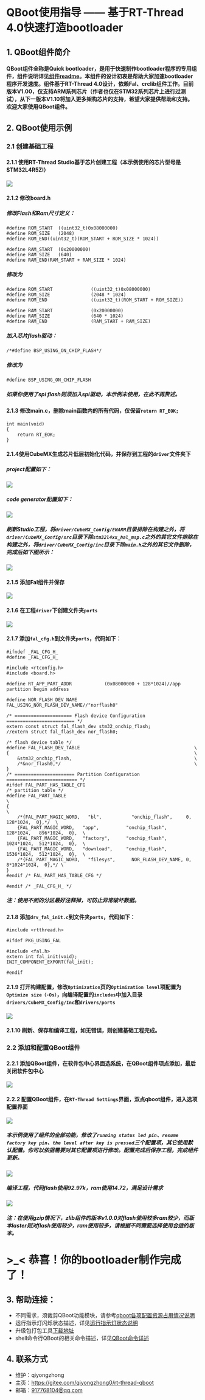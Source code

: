 ﻿# QBoot使用指导 —— 基于RT-Thread 4.0快速打造bootloader

## 1. QBoot组件简介

#### QBoot组件全称是Quick bootloader，是用于快速制作bootloader程序的专用组件，组件说明详见[组件readme](https://gitee.com/qiyongzhong0/rt-thread-qboot/blob/master/readme.md)。本组件的设计初衷是帮助大家加速bootloader程序开发速度。组件基于RT-Thread 4.0设计，依赖Fal、crclib组件工作。目前版本V1.00，仅支持ARM系列芯片（作者也仅在STM32系列芯片上进行过测试），从下一版本V1.10将加入更多架构芯片的支持，希望大家提供帮助和支持。欢迎大家使用QBoot组件。

## 2. QBoot使用示例

### 2.1 创建基础工程

#### 2.1.1 使用RT-Thread Studio基于芯片创建工程（本示例使用的芯片型号是STM32L4R5ZI）
![](figures/QBoot_sample_t01.jpg)

#### 2.1.2 修改board.h

##### 修改Flash和Ram尺寸定义：
```
#define ROM_START  ((uint32_t)0x08000000)
#define ROM_SIZE   (2048)
#define ROM_END((uint32_t)(ROM_START + ROM_SIZE * 1024))

#define RAM_START  (0x20000000)
#define RAM_SIZE   (640)
#define RAM_END(RAM_START + RAM_SIZE * 1024)
```
##### 修改为
```
#define ROM_START              ((uint32_t)0x08000000)
#define ROM_SIZE               (2048 * 1024)
#define ROM_END                ((uint32_t)(ROM_START + ROM_SIZE))

#define RAM_START              (0x20000000)
#define RAM_SIZE               (640 * 1024)
#define RAM_END                (RAM_START + RAM_SIZE)
```

##### 加入芯片flash驱动：
```
/*#define BSP_USING_ON_CHIP_FLASH*/
```
##### 修改为
```
#define BSP_USING_ON_CHIP_FLASH
```

##### 如果你使用了spi flash则须加入spi驱动，本示例未使用，在此不再赘述。

#### 2.1.3 修改main.c，删除main函数内的所有代码，仅保留`return RT_EOK;`
```
int main(void)
{
    return RT_EOK;
}
```

#### 2.1.4使用CubeMX生成芯片低层初始化代码，并保存到工程的`driver`文件夹下
##### project配置如下：
![](figures/QBoot_sample_t02.jpg)
##### code generator配置如下：
![](figures/QBoot_sample_t03.jpg)
##### 刷新Studio工程，将`driver/CubeMX_Config/EWARM`目录排除在构建之外，将`driver/CubeMX_Config/src`目录下除`stm32l4xx_hal_msp.c`之外的其它文件排除在构建之外，将`driver/CubeMX_Config/inc`目录下除`main.h`之外的其它文件删除，完成后如下图所示：
![](figures/QBoot_sample_t04.jpg)

#### 2.1.5 添加Fal组件并保存
![](figures/QBoot_sample_t05.jpg)

#### 2.1.6 在工程`driver`下创建文件夹`ports`
![](figures/QBoot_sample_t06.jpg)

#### 2.1.7 添加`fal_cfg.h`到文件夹`ports`，代码如下：
```
#ifndef _FAL_CFG_H_
#define _FAL_CFG_H_

#include <rtconfig.h>
#include <board.h>

#define RT_APP_PART_ADDR            (0x08000000 + 128*1024)//app partition begin address

#define NOR_FLASH_DEV_NAME          FAL_USING_NOR_FLASH_DEV_NAME//"norflash0"

/* ===================== Flash device Configuration ========================= */
extern const struct fal_flash_dev stm32_onchip_flash;
//extern struct fal_flash_dev nor_flash0;

/* flash device table */
#define FAL_FLASH_DEV_TABLE                                          \
{                                                                    \
    &stm32_onchip_flash,                                             \
    /*&nor_flash0,*/                                                 \
}
/* ====================== Partition Configuration ========================== */
#ifdef FAL_PART_HAS_TABLE_CFG
/* partition table */
#define FAL_PART_TABLE                                                                      \
{                                                                                           \
    /*{FAL_PART_MAGIC_WORD,   "bl",           "onchip_flash",     0,          128*1024,  0},*/  \
    {FAL_PART_MAGIC_WORD,   "app",          "onchip_flash",     128*1024,   896*1024,  0},  \
    {FAL_PART_MAGIC_WORD,   "factory",      "onchip_flash",     1024*1024,  512*1024,  0},  \
    {FAL_PART_MAGIC_WORD,   "download",     "onchip_flash",     1536*1024,  512*1024,  0},  \
    /*{FAL_PART_MAGIC_WORD,   "filesys",      NOR_FLASH_DEV_NAME, 0,          8*1024*1024,  0},*/ \
}
#endif /* FAL_PART_HAS_TABLE_CFG */

#endif /* _FAL_CFG_H_ */
```
##### 注：使用不到的分区最好注释掉，可防止异常破坏数据。

#### 2.1.8 添加`drv_fal_init.c`到文件夹`ports`，代码如下：
```
#include <rtthread.h>

#ifdef PKG_USING_FAL

#include <fal.h>
extern int fal_init(void);
INIT_COMPONENT_EXPORT(fal_init);

#endif
```
#### 2.1.9 打开构建配置，修改`Optimization`页的`Optimization level`项配置为`Optimize size（-Os）`，向编译配置的`includes`中加入目录`drivers/CubeMX_Config/Inc`和`drivers/ports`
![](figures/QBoot_sample_t07.jpg)

#### 2.1.10 刷新、保存和编译工程，如无错误，则创建基础工程完成。

### 2.2 添加和配置QBoot组件

#### 2.2.1 添加QBoot组件，在软件包中心界面选系统，在QBoot组件项点添加，最后关闭软件包中心
![](figures/QBoot_sample_t08.jpg)

#### 2.2.2 配置QBoot组件，在`RT-Thread Settings`界面，双点qboot组件，进入选项配置界面
![](figures/QBoot_sample_t09.jpg)

##### 本示例使用了组件的全部功能，修改了`running status led pin`、`resume factory key pin`、`the level after key is pressed`三个配置项，其它使用默认配置。你可以依据需要对其它配置项进行修改。配置完成后保存工程，完成组件更新。
![](figures/QBoot_sample_t10.jpg)

##### 编译工程，代码flash使用92.97k，ram使用14.72，满足设计需求
![](figures/QBoot_sample_t11.jpg)

##### 注：在使用gzip情况下，zlib组件的版本v1.0.0对flash使用较多ram较少，而版本laster则对flash使用较少，ram使用较多，请根据不同需要选择使用合适的版本。

# >_< 恭喜！你的bootloader制作完成了！

## 3. 帮助连接：
- 不同需求，须裁剪QBoot功能模块，请参考[qboot各项配置资源占用情况说明](https://gitee.com/qiyongzhong0/rt-thread-qboot/blob/master/doc/QBoot%E5%90%84%E9%A1%B9%E9%85%8D%E7%BD%AE%E8%B5%84%E6%BA%90%E5%8D%A0%E7%94%A8%E6%83%85%E5%86%B5%E8%AF%B4%E6%98%8E.md)
- 运行指示灯闪烁状态描述，详见[运行指示灯状态说明](https://gitee.com/qiyongzhong0/rt-thread-qboot/blob/master/doc/QBoot%E7%8A%B6%E6%80%81%E6%8C%87%E7%A4%BA%E7%81%AF%E8%AF%B4%E6%98%8E.md)
- 升级包打包工具[下载地址](https://gitee.com/qiyongzhong0/rt-thread-qboot/blob/master/tools/QBootPackager_V1.00.zip)
- shell命令行QBoot的相关命令描述，详见[QBoot命令详述](https://gitee.com/qiyongzhong0/rt-thread-qboot/blob/master/doc/QBoot%E5%91%BD%E4%BB%A4%E8%AF%A6%E8%BF%B0.md)

## 4. 联系方式

- 维护：qiyongzhong
- 主页：https://gitee.com/qiyongzhong0/rt-thread-qboot
- 邮箱：917768104@qq.com